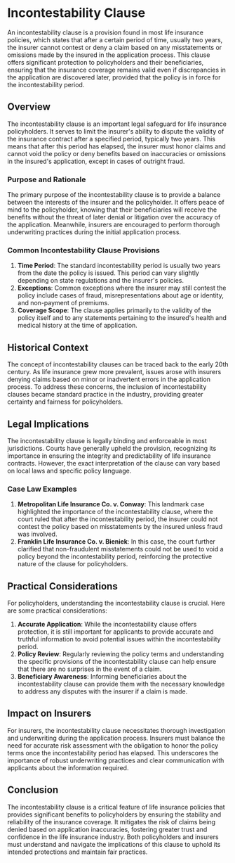 # Incontestability Clause

An incontestability clause is a provision found in most life insurance policies, which states that after a certain period of time, usually two years, the insurer cannot contest or deny a claim based on any misstatements or omissions made by the insured in the application process. This clause offers significant protection to policyholders and their beneficiaries, ensuring that the insurance coverage remains valid even if discrepancies in the application are discovered later, provided that the policy is in force for the incontestability period.

## Overview

The incontestability clause is an important legal safeguard for life insurance policyholders. It serves to limit the insurer's ability to dispute the validity of the insurance contract after a specified period, typically two years. This means that after this period has elapsed, the insurer must honor claims and cannot void the policy or deny benefits based on inaccuracies or omissions in the insured's application, except in cases of outright fraud.

### Purpose and Rationale

The primary purpose of the incontestability clause is to provide a balance between the interests of the insurer and the policyholder. It offers peace of mind to the policyholder, knowing that their beneficiaries will receive the benefits without the threat of later denial or litigation over the accuracy of the application. Meanwhile, insurers are encouraged to perform thorough underwriting practices during the initial application process.

### Common Incontestability Clause Provisions

1. **Time Period**: The standard incontestability period is usually two years from the date the policy is issued. This period can vary slightly depending on state regulations and the insurer's policies.
2. **Exceptions**: Common exceptions where the insurer may still contest the policy include cases of fraud, misrepresentations about age or identity, and non-payment of premiums.
3. **Coverage Scope**: The clause applies primarily to the validity of the policy itself and to any statements pertaining to the insured's health and medical history at the time of application.

## Historical Context

The concept of incontestability clauses can be traced back to the early 20th century. As life insurance grew more prevalent, issues arose with insurers denying claims based on minor or inadvertent errors in the application process. To address these concerns, the inclusion of incontestability clauses became standard practice in the industry, providing greater certainty and fairness for policyholders.

## Legal Implications

The incontestability clause is legally binding and enforceable in most jurisdictions. Courts have generally upheld the provision, recognizing its importance in ensuring the integrity and predictability of life insurance contracts. However, the exact interpretation of the clause can vary based on local laws and specific policy language.

### Case Law Examples

1. **Metropolitan Life Insurance Co. v. Conway**: This landmark case highlighted the importance of the incontestability clause, where the court ruled that after the incontestability period, the insurer could not contest the policy based on misstatements by the insured unless fraud was involved.
2. **Franklin Life Insurance Co. v. Bieniek**: In this case, the court further clarified that non-fraudulent misstatements could not be used to void a policy beyond the incontestability period, reinforcing the protective nature of the clause for policyholders.

## Practical Considerations

For policyholders, understanding the incontestability clause is crucial. Here are some practical considerations:

1. **Accurate Application**: While the incontestability clause offers protection, it is still important for applicants to provide accurate and truthful information to avoid potential issues within the incontestability period.
2. **Policy Review**: Regularly reviewing the policy terms and understanding the specific provisions of the incontestability clause can help ensure that there are no surprises in the event of a claim.
3. **Beneficiary Awareness**: Informing beneficiaries about the incontestability clause can provide them with the necessary knowledge to address any disputes with the insurer if a claim is made.

## Impact on Insurers

For insurers, the incontestability clause necessitates thorough investigation and underwriting during the application process. Insurers must balance the need for accurate risk assessment with the obligation to honor the policy terms once the incontestability period has elapsed. This underscores the importance of robust underwriting practices and clear communication with applicants about the information required.

## Conclusion

The incontestability clause is a critical feature of life insurance policies that provides significant benefits to policyholders by ensuring the stability and reliability of the insurance coverage. It mitigates the risk of claims being denied based on application inaccuracies, fostering greater trust and confidence in the life insurance industry. Both policyholders and insurers must understand and navigate the implications of this clause to uphold its intended protections and maintain fair practices.